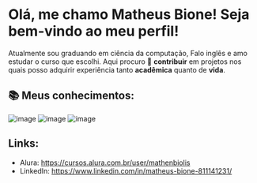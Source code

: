 # Olá, me chamo Matheus Bione! Seja bem-vindo ao meu perfil!

Atualmente sou graduando em ciência da computação, Falo inglês e amo estudar o curso que escolhi. Aqui procuro 🔭 **contribuir** em projetos nos quais posso adquirir experiência tanto **acadêmica** quanto de **vida**.

## 📚 Meus conhecimentos:  

![image](https://img.shields.io/badge/Python-FFD43B?style=for-the-badge&logo=python&logoColor=blue)
![image](https://img.shields.io/badge/Linux-1CC624?style=for-the-badge&logo=linux&logoColor=black)
![image](https://img.shields.io/badge/Java-E28743?style=for-the-badge&logo=java&logoColor=orange)
  
## Links:
  - Alura: https://cursos.alura.com.br/user/mathenbiolis
  - LinkedIn: https://www.linkedin.com/in/matheus-bione-811141231/

